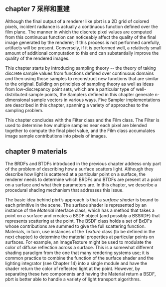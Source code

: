 ## chapter 7 采样和重建

Although the final output of a renderer like pbrt is a 2D grid of colored pixels, incident radiance is actually a continuous function defined over the film plane. The manner in which the discrete pixel values are computed from this continuous function can noticeably affect the quality of the final image generated by the renderer; if this process is not performed carefully, artifacts will be present. Conversely, if it is performed well, a relatively small amount of additional computation to this end can substantially improve the quality of the rendered images.

This chapter starts by introducing sampling theory -- the theory of taking discrete sample values from functions defined over continuous domains and then using those samples to reconstruct new functions that are similar to the original. Building on principles of sampling theory as well as ideas from low-discrepancy point sets, which are a particular type of well-distributed sample points, the Samplers defined in this chapter generate n-dimensional sample vectors in various ways. Five Sampler implementations are described in this chapter, spanning a variety of approaches to the sampling problem.

This chapter concludes with the Filter class and the Film class. The Filter is used to determine how multiple samples near each pixel are blended together to compute the final pixel value, and the Film class accumulates image sample contributions into pixels of images.

## chapter 9 materials

The BRDFs and BTDFs introduced in the previous chapter address only part of the problem of describing how a surface scatters light. Although they describe how light is scattered at a particular point on a surface, the renderer needs to determine which BRDFs and BTDFs are present at a point on a surface and what their parameters are. In this chapter, we describe a procedural shading mechanism that addresses this issue.

The basic idea behind pbrt’s approach is that a *surface shader* is bound to each primitive in the scene. The surface shader is represented by an instance of the *Material* interface class, which has a method that takes a point on a surface and creates a BSDF object (and possibly a BSSRDF) that represents scattering at the point. The BSDF class holds a set of BxDFs whose contributions are summed to give the full scattering function. Materials, in turn, use instances of the *Texture* class (to be defined in the next chapter) to determine the material properties at particular points on surfaces. For example, an ImageTexture might be used to modulate the color of diffuse reflection across a surface. This is a somewhat different shading paradigm from the one that many rendering systems use; it is common practice to combine the function of the surface shader and the lighting integrator (see Chapter 14) into a single module and have the shader return the color of reflected light at the point. However, by separating these two components and having the Material return a BSDF, pbrt is better able to handle a variety of light transport algorithms.
